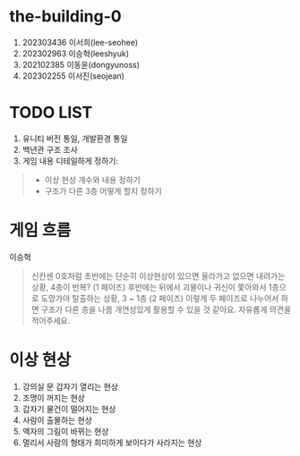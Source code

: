 # the-building-0
1. 202303436 이서희(lee-seohee)
2. 202302963 이승혁(leeshyuk)
3. 202102385 이동윤(dongyunoss)
4. 202302255 이서진(seojean)

# TODO LIST
1. 유니티 버전 통일, 개발환경 통일
2. 백년관 구조 조사
3. 게임 내용 디테일하게 정하기:
>  * 이상 현상 개수와 내용 정하기
>  * 구조가 다른 3층 어떻게 할지 정하기

# 게임 흐름
이승혁
> 신칸센 0호처럼
> 초반에는 단순히 이상현상이 있으면 올라가고 없으면 내려가는 상황, 4층이 반복? (1 페이즈)
> 후반에는 뒤에서 괴물이나 귀신이 쫓아와서 1층으로 도망가야 탈출하는 상황, 3 ~ 1층 (2 페이즈)
> 이렇게 두 페이즈로 나누어서 하면 구조가 다른 층을 나름 개연성있게 활용할 수 있을 것 같아요.
> 자유롭게 의견을 적어주세요.

# 이상 현상
1. 강의실 문 갑자기 열리는 현상
2. 조명이 꺼지는 현상
3. 갑자기 물건이 떨어지는 현상
4. 사람이 출몰하는 현상
5. 액자의 그림이 바뀌는 현상
6. 멀리서 사람의 형태가 희미하게 보이다가 사라지는 현상
